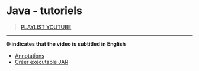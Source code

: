 # Java - tutoriels

> [PLAYLIST YOUTUBE](https://www.youtube.com/playlist?list=PLrSOXFDHBtfHpuMXidDB-c1sFVcdJ7BFZ)

---

**🌐 indicates that the video is subtitled in English**

+ [Annotations](https://www.youtube.com/watch?v=cno_XpZB8To)
+ [Créer exécutable JAR](https://www.youtube.com/watch?v=f5hvSH6x-eY)
